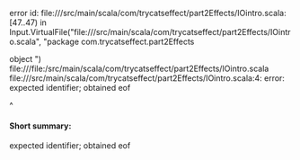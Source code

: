 error id: file://<WORKSPACE>/src/main/scala/com/trycatseffect/part2Effects/IOintro.scala:[47..47) in Input.VirtualFile("file://<WORKSPACE>/src/main/scala/com/trycatseffect/part2Effects/IOintro.scala", "package com.trycatseffect.part2Effects

object
")
file://<WORKSPACE>/file:<WORKSPACE>/src/main/scala/com/trycatseffect/part2Effects/IOintro.scala
file://<WORKSPACE>/src/main/scala/com/trycatseffect/part2Effects/IOintro.scala:4: error: expected identifier; obtained eof

^
#### Short summary: 

expected identifier; obtained eof